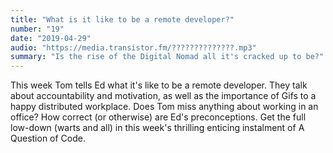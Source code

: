 ```yaml
---
title: "What is it like to be a remote developer?"
number: "19"
date: "2019-04-29"
audio: "https://media.transistor.fm/??????????????.mp3"
summary: "Is the rise of the Digital Nomad all it's cracked up to be?"
---
```


This week Tom tells Ed what it's like to be a remote developer. They talk about accountability and motivation, as well as the importance of Gifs to a happy distributed workplace. Does Tom miss anything about working in an office? How correct (or otherwise) are Ed's preconceptions. Get the full low-down (warts and all) in this week's thrilling enticing instalment of A Question of Code.
